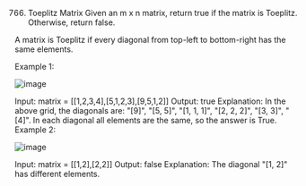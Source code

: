 766. Toeplitz Matrix
Given an m x n matrix, return true if the matrix is Toeplitz. Otherwise, return false.

A matrix is Toeplitz if every diagonal from top-left to bottom-right has the same elements.

 

Example 1:

![image](https://github.com/Adityaraj05/LeetCode/assets/118068294/6e34a394-e125-4a0b-857c-b03024102b16)


Input: matrix = [[1,2,3,4],[5,1,2,3],[9,5,1,2]]
Output: true
Explanation:
In the above grid, the diagonals are:
"[9]", "[5, 5]", "[1, 1, 1]", "[2, 2, 2]", "[3, 3]", "[4]".
In each diagonal all elements are the same, so the answer is True.
Example 2:

![image](https://github.com/Adityaraj05/LeetCode/assets/118068294/32fb1cef-33c1-42e7-acf8-3afd8a0223a4)



Input: matrix = [[1,2],[2,2]]
Output: false
Explanation:
The diagonal "[1, 2]" has different elements.
